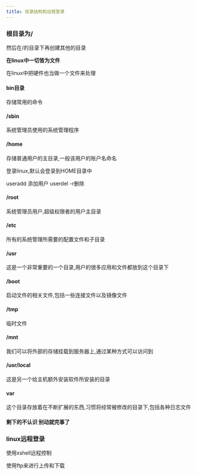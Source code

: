 ```yaml
---
title: 目录结构和远程登录
---
```


### 根目录为/

然后在/的目录下再创建其他的目录

**在linux中一切皆为文件**

在linux中把硬件也当做一个文件来处理

#### bin目录

存储常用的命令

#### /sbin

系统管理员使用的系统管理程序

#### /home

存储普通用户的主目录,一般该用户的账户名命名

登录linux,默认会登录到HOME目录中

useradd 添加用户 userdel -r删除

#### /root

系统管理员用户,超级权限者的用户主目录

#### /etc

所有的系统管理所需要的配置文件和子目录

#### /usr

这是一个非常重要的一个目录,用户的很多应用和文件都放到这个目录下

#### /boot

启动文件的相关文件,包括一些连接文件以及镜像文件

#### /tmp

临时文件

#### /mnt

我们可以将外部的存储挂载到服务器上,通过某种方式可以访问到

#### /usr/local

这是另一个给主机额外安装软件所安装的目录

#### var

这个目录存放着在不断扩展的东西,习惯将经常被修改的目录下,包括各种日志文件

#### 剩下的不认识 别动就完事了

### linux远程登录

使用xshell远程控制

使用ftp来进行上传和下载

